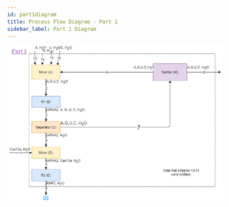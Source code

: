 ```yaml
---
id: part1diagram
title: Process Flow Diagram - Part 1
sidebar_label: Part 1 Diagram
---
```


![processdiagram](../assets/processpart1.png)